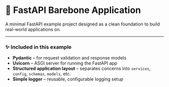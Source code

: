 # 🧱 FastAPI Barebone Application

A minimal FastAPI example project designed as a clean foundation to build real-world applications on.

---

### ✨ Included in this example

- **Pydantic** – for request validation and response models
- **Uvicorn** – ASGI server for running the FastAPI app
- **Structured application layout** – separates concerns into `services`, `config`, `schemas`, `models`, etc.
- **Simple logger** – reusable, configurable logging setup
